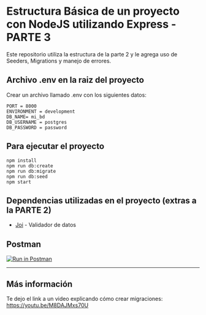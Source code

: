 # Estructura Básica de un proyecto con NodeJS utilizando Express - PARTE 3

Este repositorio utiliza la estructura de la parte 2 y le agrega uso de Seeders, Migrations y manejo de errores.

## Archivo .env en la raiz del proyecto
Crear un archivo llamado .env con los siguientes datos:

    PORT = 8000
    ENVIRONMENT = development
    DB_NAME= mi_bd
    DB_USERNAME = postgres
    DB_PASSWORD = password
    

## Para ejecutar el proyecto
    
    npm install
    npm run db:create
    npm run db:migrate
    npm run db:seed
    npm start

## Dependencias utilizadas en el proyecto (extras a la PARTE 2)
- [Joi](https://joi.dev/api/?v=17.6.0) - Validador de datos

## Postman
[![Run in Postman](https://run.pstmn.io/button.svg)](https://app.getpostman.com/run-collection/21047550-ed7229c1-0a35-47fb-9e1a-87ece9614cf1?action=collection%2Ffork&collection-url=entityId%3D21047550-ed7229c1-0a35-47fb-9e1a-87ece9614cf1%26entityType%3Dcollection%26workspaceId%3D1f4f77c5-eb75-4ee8-99d0-fbd51cc092df#?env%5BLOCALHOST%20BASE%5D=W3sia2V5IjoiVVJMIiwidmFsdWUiOiJodHRwOi8vbG9jYWxob3N0OjgwMDAiLCJlbmFibGVkIjp0cnVlfV0=)

---

## Más información
Te dejo el link a un video explicando cómo crear migraciones: https://youtu.be/M8DAJMxs70U
